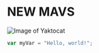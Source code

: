# NEW MAVS
![Image of Yaktocat](https://octodex.github.com/images/yaktocat.png)
``` javascript
var myVar = "Hello, world!";
```
